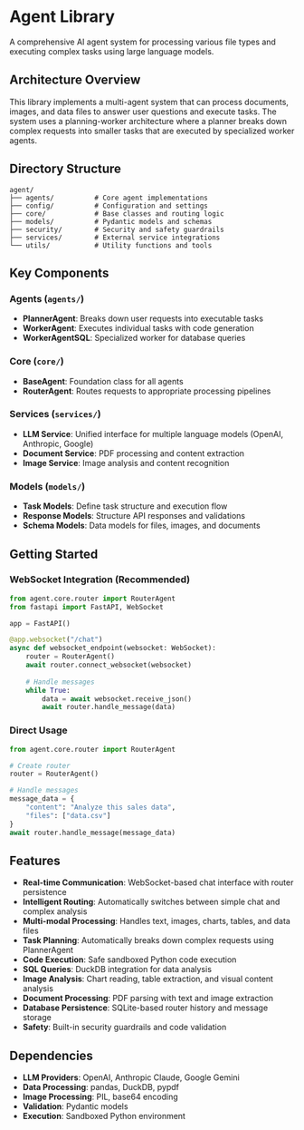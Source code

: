 # Agent Library

A comprehensive AI agent system for processing various file types and executing complex tasks using large language models.

## Architecture Overview

This library implements a multi-agent system that can process documents, images, and data files to answer user questions and execute tasks. The system uses a planning-worker architecture where a planner breaks down complex requests into smaller tasks that are executed by specialized worker agents.

## Directory Structure

```
agent/
├── agents/          # Core agent implementations
├── config/          # Configuration and settings
├── core/            # Base classes and routing logic
├── models/          # Pydantic models and schemas
├── security/        # Security and safety guardrails
├── services/        # External service integrations
└── utils/           # Utility functions and tools
```

## Key Components

### Agents (`agents/`)
- **PlannerAgent**: Breaks down user requests into executable tasks
- **WorkerAgent**: Executes individual tasks with code generation
- **WorkerAgentSQL**: Specialized worker for database queries

### Core (`core/`)
- **BaseAgent**: Foundation class for all agents
- **RouterAgent**: Routes requests to appropriate processing pipelines

### Services (`services/`)
- **LLM Service**: Unified interface for multiple language models (OpenAI, Anthropic, Google)
- **Document Service**: PDF processing and content extraction
- **Image Service**: Image analysis and content recognition

### Models (`models/`)
- **Task Models**: Define task structure and execution flow
- **Response Models**: Structure API responses and validations
- **Schema Models**: Data models for files, images, and documents

## Getting Started

### WebSocket Integration (Recommended)
```python
from agent.core.router import RouterAgent
from fastapi import FastAPI, WebSocket

app = FastAPI()

@app.websocket("/chat")
async def websocket_endpoint(websocket: WebSocket):
    router = RouterAgent()
    await router.connect_websocket(websocket)
    
    # Handle messages
    while True:
        data = await websocket.receive_json()
        await router.handle_message(data)
```

### Direct Usage
```python
from agent.core.router import RouterAgent

# Create router
router = RouterAgent()

# Handle messages
message_data = {
    "content": "Analyze this sales data",
    "files": ["data.csv"]
}
await router.handle_message(message_data)
```

## Features

- **Real-time Communication**: WebSocket-based chat interface with router persistence
- **Intelligent Routing**: Automatically switches between simple chat and complex analysis
- **Multi-modal Processing**: Handles text, images, charts, tables, and data files
- **Task Planning**: Automatically breaks down complex requests using PlannerAgent
- **Code Execution**: Safe sandboxed Python code execution
- **SQL Queries**: DuckDB integration for data analysis
- **Image Analysis**: Chart reading, table extraction, and visual content analysis
- **Document Processing**: PDF parsing with text and image extraction
- **Database Persistence**: SQLite-based router history and message storage
- **Safety**: Built-in security guardrails and code validation

## Dependencies

- **LLM Providers**: OpenAI, Anthropic Claude, Google Gemini
- **Data Processing**: pandas, DuckDB, pypdf
- **Image Processing**: PIL, base64 encoding
- **Validation**: Pydantic models
- **Execution**: Sandboxed Python environment